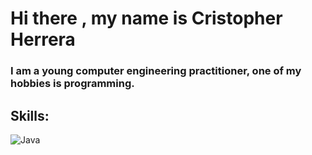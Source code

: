 # Hi there , my name is Cristopher Herrera

### I am a young computer engineering practitioner, one of my hobbies is programming.

## Skills:
  ![Java](https://img.shields.io/badge/Java-ff7e05?style=for-the-badge&logo=java&logoColor=white&labelColor=101010)</br>
